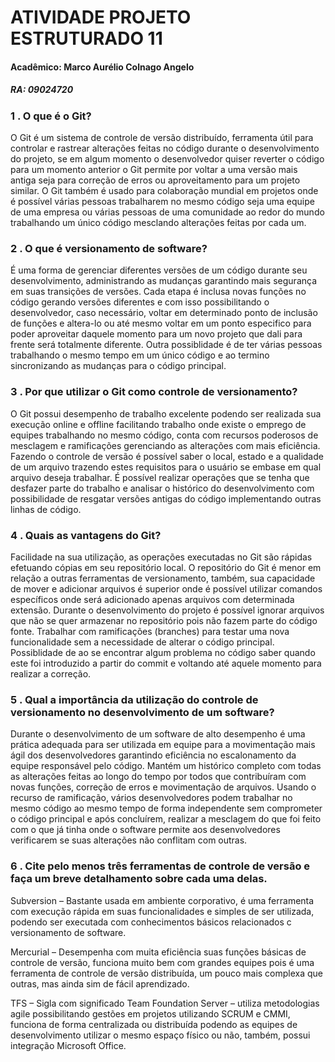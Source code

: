 # **ATIVIDADE PROJETO ESTRUTURADO 11**

#### Acadêmico: Marco Aurélio Colnago Angelo
##### RA: 09024720


### **1 . O que é o Git?**

O Git é um sistema de controle de versão distribuído, ferramenta útil para controlar e rastrear alterações feitas no código durante o desenvolvimento do projeto, se em algum momento o desenvolvedor quiser reverter o código para um momento anterior o Git permite por voltar a uma versão mais antiga seja para correção de erros ou aproveitamento para um projeto similar. O Git também é usado para colaboração mundial em projetos onde é possível várias pessoas trabalharem no mesmo código seja uma equipe de uma empresa ou várias pessoas de uma comunidade ao redor do mundo trabalhando um único código mesclando alterações feitas por cada um.

### **2 . O que é versionamento de software?**

É uma forma de gerenciar diferentes versões de um código durante seu desenvolvimento, administrando as mudanças garantindo mais segurança em suas transições de versões. Cada etapa é inclusa novas funções no código gerando versões diferentes e com isso possibilitando o desenvolvedor, caso necessário, voltar em determinado ponto de inclusão de funções e altera-lo ou até mesmo voltar em um ponto especifico para poder aproveitar daquele momento para um novo projeto que dali para frente será totalmente diferente. Outra possiblidade é de ter várias pessoas trabalhando o mesmo tempo em um único código e ao termino sincronizando as mudanças para o código principal.

### **3 . Por que utilizar o Git como controle de versionamento?**

O Git possui desempenho de trabalho excelente podendo ser realizada sua execução online e offline facilitando trabalho onde existe o emprego de equipes trabalhando no mesmo código, conta com recursos poderosos de mesclagem e ramificações gerenciando as alterações com mais eficiência. Fazendo o controle de versão é possível saber o local, estado e a qualidade de um arquivo trazendo estes requisitos para o usuário se embase em qual arquivo deseja trabalhar. É possível realizar operações que se tenha que desfazer parte do trabalho e analisar o histórico do desenvolvimento com possibilidade de resgatar versões antigas do código implementando outras linhas de código.

### **4 . Quais as vantagens do Git?**

Facilidade na sua utilização, as operações executadas no Git são rápidas efetuando cópias em seu repositório local. O repositório do Git é menor em relação a outras ferramentas de versionamento, também, sua capacidade de mover e adicionar arquivos é superior onde é possível utilizar comandos específicos onde será adicionado apenas arquivos com determinada extensão. Durante o desenvolvimento do projeto é possível ignorar arquivos que não se quer armazenar no repositório pois não fazem parte do código fonte. Trabalhar com ramificações (branches) para testar uma nova funcionalidade sem a necessidade de alterar o código principal. Possiblidade de ao se encontrar algum problema no código saber quando este foi introduzido a partir do commit e voltando até aquele momento para realizar a correção.

### **5 . Qual a importância da utilização do controle de versionamento no desenvolvimento de um software?**

Durante o desenvolvimento de um software de alto desempenho é uma prática adequada para ser utilizada em equipe para a movimentação mais ágil dos desenvolvedores garantindo eficiência no escalonamento da equipe responsável pelo código. Mantém um histórico completo com todas as alterações feitas ao longo do tempo por todos que contribuíram com novas funções, correção de erros e movimentação de arquivos. Usando o recurso de ramificação, vários desenvolvedores podem trabalhar no mesmo código ao mesmo tempo de forma independente sem comprometer o código principal e após concluírem, realizar a mesclagem do que foi feito com o que já tinha onde o software permite aos desenvolvedores verificarem se suas alterações não conflitam com outras.

### **6 . Cite pelo menos três ferramentas de controle de versão e faça um breve detalhamento sobre cada uma delas.**

Subversion – Bastante usada em ambiente corporativo, é uma ferramenta com execução rápida em suas funcionalidades e simples de ser utilizada, podendo ser executada com conhecimentos básicos relacionados c versionamento de software.

Mercurial – Desempenha com muita eficiência suas funções básicas de controle de versão, funciona muito bem com grandes equipes pois é uma ferramenta de controle de versão distribuída, um pouco mais complexa que outras, mas ainda sim de fácil aprendizado.

TFS – Sigla com significado Team Foundation Server – utiliza metodologias agile possibilitando gestões em projetos utilizando SCRUM e CMMI, funciona de forma centralizada ou distribuída podendo as equipes de desenvolvimento utilizar o mesmo espaço físico ou não, também, possui integração Microsoft Office.
